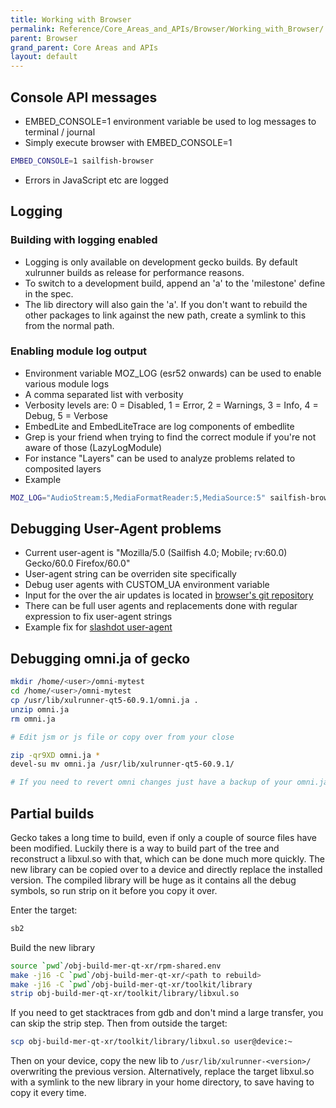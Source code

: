 ```yaml
---
title: Working with Browser
permalink: Reference/Core_Areas_and_APIs/Browser/Working_with_Browser/
parent: Browser
grand_parent: Core Areas and APIs
layout: default
---
```


## Console API messages

  - EMBED\_CONSOLE=1 environment variable be used to log messages to
    terminal / journal
  - Simply execute browser with EMBED\_CONSOLE=1
```sh
EMBED_CONSOLE=1 sailfish-browser
```

  - Errors in JavaScript etc are logged

## Logging

### Building with logging enabled

  - Logging is only available on development gecko builds. By default
    xulrunner builds as release for performance reasons.
  - To switch to a development build, append an 'a' to the 'milestone'
    define in the spec.
  - The lib directory will also gain the 'a'. If you don't want to
    rebuild the other packages to link against the new path, create a
    symlink to this from the normal path.

### Enabling module log output

  - Environment variable MOZ\_LOG (esr52 onwards) can be used to enable
    various module logs
  - A comma separated list with verbosity
  - Verbosity levels are: 0 = Disabled, 1 = Error, 2 = Warnings, 3 =
    Info, 4 = Debug, 5 = Verbose
  - EmbedLite and EmbedLiteTrace are log components of embedlite
  - Grep is your friend when trying to find the correct module if you're
    not aware of those (LazyLogModule)
  - For instance "Layers" can be used to analyze problems related to
    composited layers
  - Example
```sh
MOZ_LOG="AudioStream:5,MediaFormatReader:5,MediaSource:5" sailfish-browser youtube.com
```

## Debugging User-Agent problems

  - Current user-agent is "Mozilla/5.0 (Sailfish 4.0; Mobile; rv:60.0)
    Gecko/60.0 Firefox/60.0"
  - User-agent string can be overriden site specifically
  - Debug user agents with CUSTOM\_UA environment variable
  - Input for the over the air updates is located in [browser's git
    repository](https://github.com/sailfishos/sailfish-browser/blob/next/data/ua-update.json.in)
  - There can be full user agents and replacements done with regular
    expression to fix user-agent strings
  - Example fix for [slashdot
    user-agent](https://github.com/sailfishos/sailfish-browser/commit/07e13bc7a7ce7028029c6333f98b8b60e6a99978)

## Debugging omni.ja of gecko
```sh
mkdir /home/<user>/omni-mytest
cd /home/<user>/omni-mytest
cp /usr/lib/xulrunner-qt5-60.9.1/omni.ja .
unzip omni.ja
rm omni.ja

# Edit jsm or js file or copy over from your close

zip -qr9XD omni.ja *
devel-su mv omni.ja /usr/lib/xulrunner-qt5-60.9.1/

# If you need to revert omni changes just have a backup of your omni.ja or reinstall xulrunner package
```

## Partial builds

Gecko takes a long time to build, even if only a couple of source files
have been modified. Luckily there is a way to build part of the tree and
reconstruct a libxul.so with that, which can be done much more quickly.
The new library can be copied over to a device and directly replace the
installed version. The compiled library will be huge as it contains all
the debug symbols, so run strip on it before you copy it over.

Enter the target:
```sh
sb2
```

Build the new library
```sh
source `pwd`/obj-build-mer-qt-xr/rpm-shared.env
make -j16 -C `pwd`/obj-build-mer-qt-xr/<path to rebuild>
make -j16 -C `pwd`/obj-build-mer-qt-xr/toolkit/library
strip obj-build-mer-qt-xr/toolkit/library/libxul.so
```

If you need to get stacktraces from gdb and don't mind a large transfer,
you can skip the strip step. Then from outside the target:
```sh
scp obj-build-mer-qt-xr/toolkit/library/libxul.so user@device:~
```

Then on your device, copy the new lib to `/usr/lib/xulrunner-<version>/`
overwriting the previous version. Alternatively, replace the target
libxul.so with a symlink to the new library in your home directory, to
save having to copy it every time.
